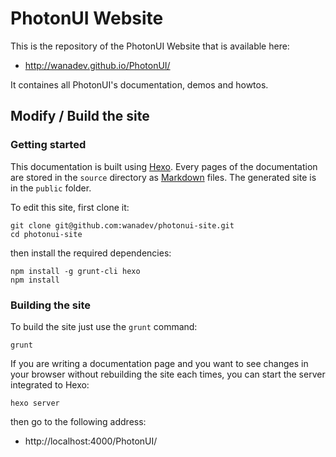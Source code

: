 # PhotonUI Website

This is the repository of the PhotonUI Website that is available here:

* http://wanadev.github.io/PhotonUI/

It containes all PhotonUI's documentation, demos and howtos.


## Modify / Build the site

### Getting started

This documentation is built using [Hexo][hexo]. Every pages of the documentation are stored in the `source` directory as [Markdown][md] files. The generated site is in the `public` folder.

To edit this site, first clone it:

    git clone git@github.com:wanadev/photonui-site.git
    cd photonui-site

then install the required dependencies:

    npm install -g grunt-cli hexo
    npm install


[hexo]: http://hexo.io/
[md]: http://daringfireball.net/projects/markdown/


### Building the site

To build the site just use the `grunt` command:

    grunt

If you are writing a documentation page and you want to see changes in your browser without rebuilding the site each times, you can start the server integrated to Hexo:

    hexo server

then go to the following address:

* http://localhost:4000/PhotonUI/

